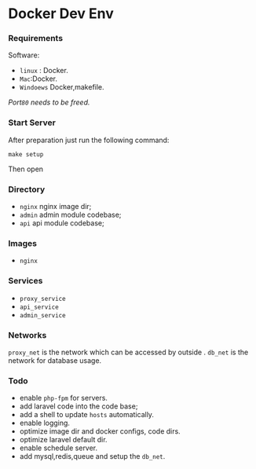 # Docker Dev Env

### Requirements

Software:
- `linux` : Docker.
- `Mac`:Docker.
- `Windoews` Docker,makefile.

*Port`80` needs to be freed.*
### Start Server
After preparation just run the following command:
```shell
make setup

```
Then open 
### Directory

- `nginx` nginx image dir;
- `admin` admin module codebase;
- `api` api module codebase;

### Images
- `nginx`

### Services
- `proxy_service`
- `api_service`
- `admin_service`


### Networks

`proxy_net` is the network which can be accessed by outside .
`db_net` is the network for database usage.


### Todo
- enable `php-fpm` for servers.
- add laravel code into the code base;
- add a shell to update `hosts` automatically.
- enable logging.
- optimize image dir and docker configs, code dirs.
- optimize laravel default dir. 
- enable schedule server.
- add mysql,redis,queue and setup the `db_net`.